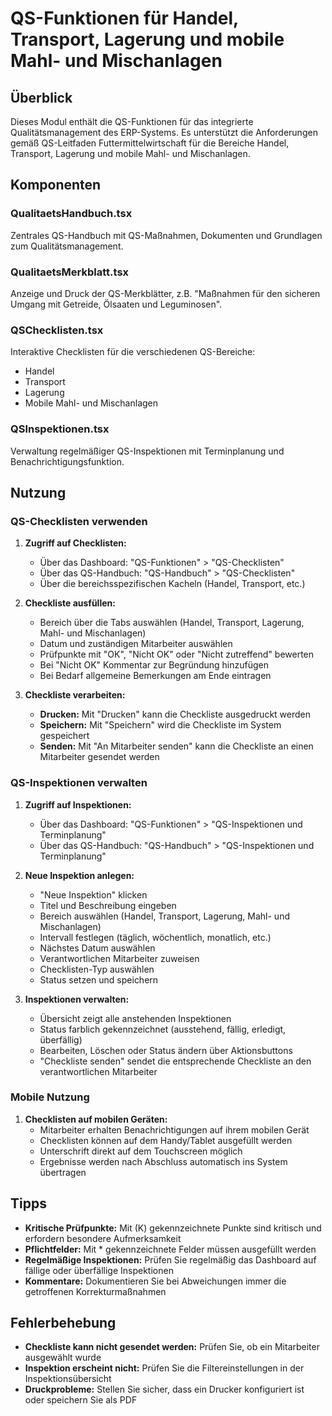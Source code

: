 # QS-Funktionen für Handel, Transport, Lagerung und mobile Mahl- und Mischanlagen

## Überblick

Dieses Modul enthält die QS-Funktionen für das integrierte Qualitätsmanagement des ERP-Systems. Es unterstützt die Anforderungen gemäß QS-Leitfaden Futtermittelwirtschaft für die Bereiche Handel, Transport, Lagerung und mobile Mahl- und Mischanlagen.

## Komponenten

### QualitaetsHandbuch.tsx
Zentrales QS-Handbuch mit QS-Maßnahmen, Dokumenten und Grundlagen zum Qualitätsmanagement.

### QualitaetsMerkblatt.tsx
Anzeige und Druck der QS-Merkblätter, z.B. "Maßnahmen für den sicheren Umgang mit Getreide, Ölsaaten und Leguminosen".

### QSChecklisten.tsx
Interaktive Checklisten für die verschiedenen QS-Bereiche:
- Handel
- Transport
- Lagerung
- Mobile Mahl- und Mischanlagen

### QSInspektionen.tsx
Verwaltung regelmäßiger QS-Inspektionen mit Terminplanung und Benachrichtigungsfunktion.

## Nutzung

### QS-Checklisten verwenden

1. **Zugriff auf Checklisten:**
   - Über das Dashboard: "QS-Funktionen" > "QS-Checklisten"
   - Über das QS-Handbuch: "QS-Handbuch" > "QS-Checklisten"
   - Über die bereichsspezifischen Kacheln (Handel, Transport, etc.)

2. **Checkliste ausfüllen:**
   - Bereich über die Tabs auswählen (Handel, Transport, Lagerung, Mahl- und Mischanlagen)
   - Datum und zuständigen Mitarbeiter auswählen
   - Prüfpunkte mit "OK", "Nicht OK" oder "Nicht zutreffend" bewerten
   - Bei "Nicht OK" Kommentar zur Begründung hinzufügen
   - Bei Bedarf allgemeine Bemerkungen am Ende eintragen

3. **Checkliste verarbeiten:**
   - **Drucken:** Mit "Drucken" kann die Checkliste ausgedruckt werden
   - **Speichern:** Mit "Speichern" wird die Checkliste im System gespeichert
   - **Senden:** Mit "An Mitarbeiter senden" kann die Checkliste an einen Mitarbeiter gesendet werden

### QS-Inspektionen verwalten

1. **Zugriff auf Inspektionen:**
   - Über das Dashboard: "QS-Funktionen" > "QS-Inspektionen und Terminplanung"
   - Über das QS-Handbuch: "QS-Handbuch" > "QS-Inspektionen und Terminplanung"

2. **Neue Inspektion anlegen:**
   - "Neue Inspektion" klicken
   - Titel und Beschreibung eingeben
   - Bereich auswählen (Handel, Transport, Lagerung, Mahl- und Mischanlagen)
   - Intervall festlegen (täglich, wöchentlich, monatlich, etc.)
   - Nächstes Datum auswählen
   - Verantwortlichen Mitarbeiter zuweisen
   - Checklisten-Typ auswählen
   - Status setzen und speichern

3. **Inspektionen verwalten:**
   - Übersicht zeigt alle anstehenden Inspektionen
   - Status farblich gekennzeichnet (ausstehend, fällig, erledigt, überfällig)
   - Bearbeiten, Löschen oder Status ändern über Aktionsbuttons
   - "Checkliste senden" sendet die entsprechende Checkliste an den verantwortlichen Mitarbeiter

### Mobile Nutzung

1. **Checklisten auf mobilen Geräten:**
   - Mitarbeiter erhalten Benachrichtigungen auf ihrem mobilen Gerät
   - Checklisten können auf dem Handy/Tablet ausgefüllt werden
   - Unterschrift direkt auf dem Touchscreen möglich
   - Ergebnisse werden nach Abschluss automatisch ins System übertragen

## Tipps

- **Kritische Prüfpunkte:** Mit (K) gekennzeichnete Punkte sind kritisch und erfordern besondere Aufmerksamkeit
- **Pflichtfelder:** Mit * gekennzeichnete Felder müssen ausgefüllt werden
- **Regelmäßige Inspektionen:** Prüfen Sie regelmäßig das Dashboard auf fällige oder überfällige Inspektionen
- **Kommentare:** Dokumentieren Sie bei Abweichungen immer die getroffenen Korrekturmaßnahmen

## Fehlerbehebung

- **Checkliste kann nicht gesendet werden:** Prüfen Sie, ob ein Mitarbeiter ausgewählt wurde
- **Inspektion erscheint nicht:** Prüfen Sie die Filtereinstellungen in der Inspektionsübersicht
- **Druckprobleme:** Stellen Sie sicher, dass ein Drucker konfiguriert ist oder speichern Sie als PDF 